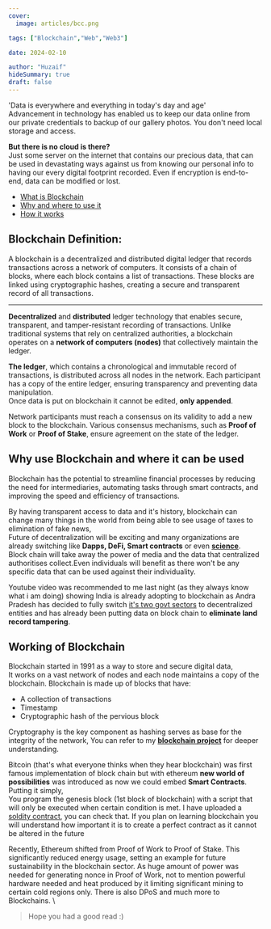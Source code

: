 ```yaml
---
cover:
  image: articles/bcc.png

tags: ["Blockchain","Web","Web3"]

date: 2024-02-10

author: "Huzaif"
hideSummary: true
draft: false
---
```

'Data is everywhere and everything in today's day and age' \
Advancement in technology has enabled us to keep our data online from our private credentials to backup of our gallery photos. You don't need local storage and access.

**But there is no cloud is there?** \
Just some server on the internet that contains our precious data, that can be used in devastating ways against us from knowing our personal info to having our every digital footprint recorded. Even if encryption is end-to-end, data can be modified or lost.

- [What is Blockchain](#blockchain-definition)
- [Why and where to use it](#why-use-blockchain-and-where-it-can-be-used)
- [How it works](#working-of-blockchain)

## Blockchain Definition:
A blockchain is a decentralized and distributed digital ledger that records transactions across a network of computers. It consists of a chain of blocks, where each block contains a list of transactions. These blocks are linked using cryptographic hashes, creating a secure and transparent record of all transactions. 

---
**Decentralized** and **distributed** ledger technology that enables secure, transparent, and tamper-resistant recording of transactions. Unlike traditional systems that rely on centralized authorities, a blockchain operates on a **network of computers (nodes)** that collectively maintain the ledger.

**The ledger**, which contains a chronological and immutable record of transactions, is distributed across all nodes in the network. Each participant has a copy of the entire ledger, ensuring transparency and preventing data manipulation. \
Once data is put on blockchain it cannot be edited, **only appended**.

Network participants must reach a consensus on its validity to add a new block to the blockchain. Various consensus mechanisms, such as **Proof of Work** or **Proof of Stake**, ensure agreement on the state of the ledger.

## Why use Blockchain and where it can be used
Blockchain has the potential to streamline financial processes by reducing the need for intermediaries, automating tasks through smart contracts, and improving the speed and efficiency of transactions. 

By having transparent access to data and it's history, blockchain can change many things in the world from being able to see usage of taxes to elimination of fake news, \
Future of decentralization will be exciting and many organizations are already switching like **Dapps, DeFi, Smart contracts** or even [**science**](https://www.nanowerk.com/spotlight/spotid=62136.php#:~:text=Blockchain%20technology%20has%20the%20potential%20to%20enhance%20the%20peer%20review,opportunities%20for%20decentralization%20and%20collaboration.). \
Block chain will take away the power of media and the data that centralized authoritises collect.Even individuals will benefit as there won't be any specific data that can be used against their individuality.

Youtube video was recommended to me last night (as they always know what i am doing) showing India is already adopting to blockchain as Andra Pradesh has decided to fully switch [it's two govt sectors](https://www.thefuturescentre.org/signal/indian-state-andhra-pradesh-the-first-to-utilise-blockchain-for-governance/#:~:text=Andhra%20Pradesh%2C%20or%20“AP”,technology%20across%20the%20entire%20administration.) to decentralized entities and has already been putting data on block chain to **eliminate land record tampering**.


## Working of Blockchain
Blockchain started in 1991 as a way to store and secure digital data, \
It works on a vast network of nodes and each node maintains a copy of the blockchain.
Blockchain is made up of blocks that have:
- A collection of transactions
- Timestamp
- Cryptographic hash of the pervious block

Cryptography is the key component as hashing serves as base for the integrity of the network, You can refer to my [**blockchain project**](https://huz4f.online/projects/blockchain/) for deeper understanding.

Bitcoin (that's what everyone thinks when they hear blockchain) was first famous implementation of block chain but with ethereum **new world of possibilities** was introduced as now we could embed **Smart Contracts**. Putting it simply, \
You program the genesis block (1st block of blockchain) with a script that will only be executed when certain condition is met. I have uploaded a [soldity contract](https://huz4f.online/projects/blockchain/), you can check that. If you plan on learning blockchain you will understand how important it is to create a perfect contract as it cannot be altered in the future

Recently, Ethereum shifted from Proof of Work to Proof of Stake. This significantly reduced energy usage, setting an example for future sustainability in the blockchain sector. As huge amount of power was needed for generating nonce in Proof of Work, not to mention powerful hardware needed and heat produced by it limiting significant mining to certain cold regions only. There is also DPoS and much more to Blockchains. \
>Hope you had a good read :)
>